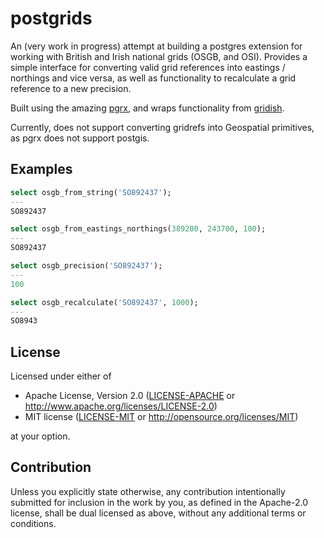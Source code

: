 # postgrids

An (very work in progress) attempt at building a postgres extension for working with British and Irish national grids (OSGB, and OSI). Provides a simple interface for converting valid grid references into eastings / northings and vice versa, as well as functionality to recalculate a grid reference to a new precision.

Built using the amazing [pgrx](https://github.com/pgcentralfoundation/pgrx), and wraps functionality from [gridish](https://github.com/BIS-Brecon/gridish).

Currently, does not support converting gridrefs into Geospatial primitives, as pgrx does not support postgis.

## Examples

```sql
select osgb_from_string('SO892437');
---
SO892437

select osgb_from_eastings_northings(389200, 243700, 100);
---
SO892437

select osgb_precision('SO892437');
---
100

select osgb_recalculate('SO892437', 1000);
---
SO8943
```

## License

Licensed under either of

 * Apache License, Version 2.0
   ([LICENSE-APACHE](LICENSE-APACHE) or http://www.apache.org/licenses/LICENSE-2.0)
 * MIT license
   ([LICENSE-MIT](LICENSE-MIT) or http://opensource.org/licenses/MIT)

at your option.

## Contribution

Unless you explicitly state otherwise, any contribution intentionally submitted
for inclusion in the work by you, as defined in the Apache-2.0 license, shall be
dual licensed as above, without any additional terms or conditions.